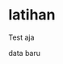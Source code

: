 # latihan
Test aja


data baru

<html>
  <head>
    <style>
      hagsdhagshdvashgdwgjdgwaj
    </style>
  </head>
  <body>
    
  </body>
</html>
